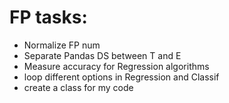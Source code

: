 # FP tasks: 

* Normalize FP num 
* Separate Pandas DS between T and E 
* Measure accuracy for Regression algorithms 
* loop different options in Regression and Classif 
* create a class for my code
